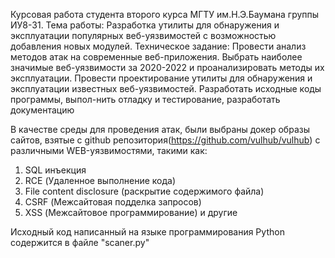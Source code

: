  Курсовая работа студента второго курса МГТУ им.Н.Э.Баумана группы ИУ8-31.
Тема работы: Разработка утилиты для обнаружения и эксплуатации популярных веб-уязвимостей с возможностью добавления новых модулей.
Техническое задание: Провести анализ методов атак на современные веб-приложения. Выбрать наиболее значимые веб-уязвимости за 2020-2022 и проанализировать методы их эксплуатации. Провести проектирование утилиты для обнаружения и эксплуатации известных веб-уязвимостей. Разработать исходные коды программы, выпол-нить отладку и тестирование, разработать документацию

В качестве среды для проведения атак, были выбраны докер образы сайтов, взятые с github репозитория(https://github.com/vulhub/vulhub) с различными WEB-уязвимостями, такими как:
  1) SQL инъекция
  2) RCE (Удаленное выполнение кода)
  3) File content disclosure (раскрытие содержимого файла)
  4) CSRF (Межсайтовая подделка запросов)
  5) XSS (Межсайтовое программирование) и другие

Исходный код написанный на языке программирования Python содержится в файле "scaner.py"

